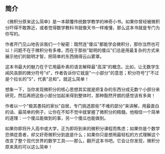 ## 简介

《微积分原来这么简单》是一本颠覆传统数学教学的神奇小书。如果你曾经被微积分吓得不敢靠近，或者觉得数学教科书就像天书一样难懂，那么这本书就是专门为你写的。

作者开门见山地告诉我们一个秘密：既然连"傻瓜"都能学会微积分，那你当然也可以！问题不在于微积分有多难，而在于那些"聪明的傻瓜"们总是用最复杂的方式来展示他们的聪明才智，把简单的东西搞得云山雾罩。

这本书最大的魅力在于它用最朴素的语言解释最"高深"的概念。比如，让无数学生闻风丧胆的微分符号"d"，作者告诉你它就是"一小部分"的意思；积分符号"∫"不过是个拉长的"S"，代表"总和"。就这么简单！

想象一下，当你发现微积分的核心思想其实就是把复杂的东西分成无数个小部分来研究，然后再把这些小部分加起来得到整体时，那种豁然开朗的感觉该有多爽！

作者以一个"极其愚钝的家伙"自居，专门挑选那些"不难的部分"来讲解，用最直白的话、最简单的例子，让你在不知不觉中就掌握了微积分的精髓。他相信一个简单的道理：一个傻瓜能做到的事，另一个傻瓜也能做到。

如果你即将升入高中或大学，正为即将到来的微积分课程而焦虑；如果你是个数学恐惧症患者，却又好奇微积分到底是什么；如果你只是想用最轻松的方式理解这个改变了整个现代世界的数学工具——那么，翻开这本书吧。它会让你发现，微积分原来真的可以这么简单！